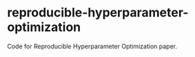 # reproducible-hyperparameter-optimization
Code for Reproducible Hyperparameter Optimization paper.
